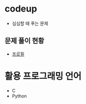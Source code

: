 # codeup
- 심심할 때 푸는 문제 

## 문제 풀이 현황 
- [프로필](https://codeup.kr/userinfo.php?user=lcy606)

# 활용 프로그래밍 언어
- C
- Python